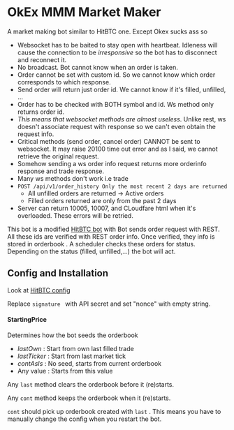 # OkEx MMM Market Maker

A market making bot similar to HitBTC one. Except Okex sucks ass so
- Websocket has to be baited to stay open with heartbeat. Idleness will cause the connection to be *irresponsive* so the bot has to disconnect and reconnect it.
- No broadcast. Bot cannot know when an order is taken.
- Order cannot be set with custom id. So we cannot know which order corresponds to which response.
- Send order will return just order id. We cannot know if it's filled, unfilled, ...
- Order has to be checked with BOTH symbol and id. Ws method only returns order id.
- *This means that websocket methods are almost useless*. Unlike rest, ws doesn't associate request with response so we can't even obtain the request info.
- Critical methods (send order, cancel order) CANNOT be sent to websocket. It may raise 20100 time out error and as I said, we cannot retrieve the original request.
- Somehow sending a ws order info request returns more orderinfo response and trade response.
- Many ws methods don't work i.e trade
- `POST /api/v1/order_history Only the most recent 2 days are returned`
    - All unfilled orders are returned -> Active orders
    - Filled orders returned are only from the past 2 days
- Server can return 10005, 10007, and CLoudfare html when it's overloaded. These errors will be retried.


This bot is a modified [HitBTC bot](https://github.com/inmyth/akka-hitbtc-mmm) with
Bot sends order request with REST. All these ids are verified with REST order info.
Once verified, they info is stored in orderbook .
A scheduler checks these orders for status. Depending on the status (filled, unfilled,...) the bot will act.



## Config and Installation

Look at [HitBTC config](https://github.com/inmyth/akka-hitbtc-mmm)

Replace `signature ` with API secret and set "nonce" with empty string.

#### StartingPrice

Determines how the bot seeds the orderbook

- *lastOwn* : Start from own last filled trade
- *lastTicker* : Start from last market tick
- *contAsIs* : No seed, starts from current orderbook
- Any value : Starts from this value

Any `last` method clears the orderbook before it (re)starts.

Any `cont` method keeps the orderbook when it (re)starts.

`cont` should pick up orderbook created with `last` . This means you have to manually change the config when you restart the bot.

